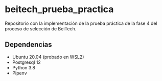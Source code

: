 # beitech_prueba_practica
Repositorio con la implementación de la prueba práctica de la fase 4 del
proceso de selección de BeiTech.

## Dependencias

- Ubuntu 20.04 (probado en WSL2)
- Postgresql 12
- Python 3.8
- Pipenv
